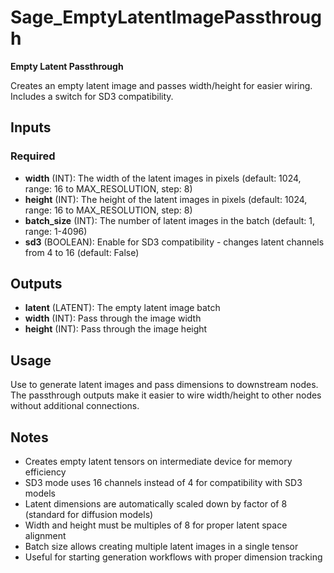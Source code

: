 # Sage_EmptyLatentImagePassthrough

**Empty Latent Passthrough**

Creates an empty latent image and passes width/height for easier wiring. Includes a switch for SD3 compatibility.

## Inputs

### Required

- **width** (INT): The width of the latent images in pixels (default: 1024, range: 16 to MAX_RESOLUTION, step: 8)
- **height** (INT): The height of the latent images in pixels (default: 1024, range: 16 to MAX_RESOLUTION, step: 8)
- **batch_size** (INT): The number of latent images in the batch (default: 1, range: 1-4096)
- **sd3** (BOOLEAN): Enable for SD3 compatibility - changes latent channels from 4 to 16 (default: False)

## Outputs

- **latent** (LATENT): The empty latent image batch
- **width** (INT): Pass through the image width
- **height** (INT): Pass through the image height

## Usage

Use to generate latent images and pass dimensions to downstream nodes. The passthrough outputs make it easier to wire width/height to other nodes without additional connections.

## Notes

- Creates empty latent tensors on intermediate device for memory efficiency
- SD3 mode uses 16 channels instead of 4 for compatibility with SD3 models
- Latent dimensions are automatically scaled down by factor of 8 (standard for diffusion models)
- Width and height must be multiples of 8 for proper latent space alignment
- Batch size allows creating multiple latent images in a single tensor
- Useful for starting generation workflows with proper dimension tracking
